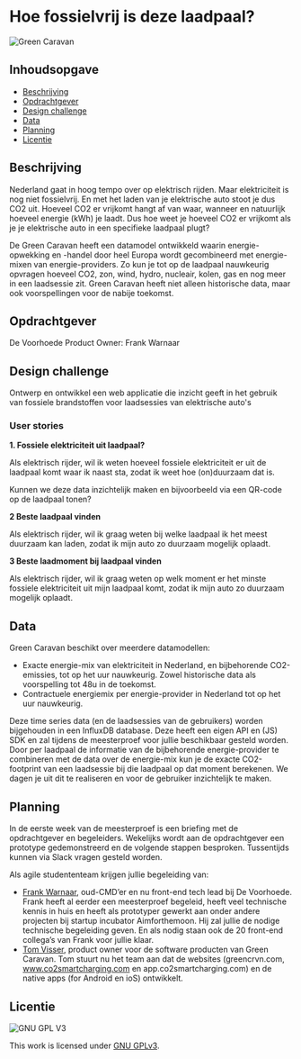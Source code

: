 # Hoe fossielvrij is deze laadpaal?

![Green Caravan](https://github.com/cmda-minor-web-cases/hoe-fossielvrij-is-deze-laadpaal/blob/main/assets/green-caravan.png?raw=true)

## Inhoudsopgave
  * [Beschrijving](#beschrijving)
  * [Opdrachtgever](#opdrachtgever)
  * [Design challenge](#design-challege)
  * [Data](#data)
  * [Planning](#planning)
  * [Licentie](#licentie)

## Beschrijving
Nederland gaat in hoog tempo over op elektrisch rijden. Maar elektriciteit is nog niet fossielvrij. En met het laden van je elektrische auto stoot je dus CO2 uit. Hoeveel CO2 er vrijkomt hangt af
van waar, wanneer en natuurlijk hoeveel energie (kWh) je laadt. Dus hoe weet je hoeveel CO2 er vrijkomt als je je elektrische auto in een specifieke laadpaal plugt?

De Green Caravan heeft een datamodel ontwikkeld waarin energie-opwekking en -handel door heel Europa wordt gecombineerd met energie-mixen van energie-providers. Zo kun je tot op de laadpaal nauwkeurig opvragen hoeveel CO2, zon, wind, hydro, nucleair, kolen, gas en nog meer in een laadsessie zit. Green Caravan heeft niet alleen historische data, maar ook voorspellingen voor de nabije toekomst.

## Opdrachtgever
De Voorhoede
Product Owner: Frank Warnaar

## Design challenge
Ontwerp en ontwikkel een web applicatie die inzicht geeft in het gebruik van fossiele brandstoffen voor laadsessies van elektrische auto's

### User stories
**1. Fossiele elektriciteit uit laadpaal?**

Als elektrisch rijder,
wil ik weten hoeveel fossiele elektriciteit er uit de laadpaal komt waar ik naast sta, zodat ik weet hoe (on)duurzaam dat is.

Kunnen we deze data inzichtelijk maken en bijvoorbeeld via een QR-code op de laadpaal tonen?

**2 Beste laadpaal vinden**

Als elektrisch rijder,
wil ik graag weten bij welke laadpaal ik het meest duurzaam kan laden, zodat ik mijn auto zo duurzaam mogelijk oplaadt.

**3 Beste laadmoment bij laadpaal vinden**

Als elektrisch rijder,
wil ik graag weten op welk moment er het minste fossiele elektriciteit uit mijn laadpaal komt, zodat ik mijn auto zo duurzaam mogelijk oplaadt.

## Data
Green Caravan beschikt over meerdere datamodellen:  
* Exacte energie-mix van elektriciteit in Nederland, en bijbehorende CO2-emissies, tot op het uur nauwkeurig. Zowel historische data als voorspelling tot 48u in de toekomst.
* Contractuele energiemix per energie-provider in Nederland tot op het uur nauwkeurig. 

Deze time series data (en de laadsessies van de gebruikers) worden bijgehouden in een InfluxDB database. Deze heeft een eigen API en (JS) SDK en zal tijdens de meesterproef voor jullie beschikbaar gesteld worden. Door per laadpaal de informatie van de bijbehorende energie-provider te combineren met de data over de energie-mix kun je de exacte CO2-footprint van een laadsessie bij die laadpaal op
dat moment berekenen. We dagen je uit dit te realiseren en voor de gebruiker inzichtelijk te maken.

## Planning
In de eerste week van de meesterproef is een briefing met de opdrachtgever en begeleiders. Wekelijks wordt aan de opdrachtgever een prototype gedemonstreerd en de volgende stappen besproken. Tussentijds kunnen via Slack vragen gesteld worden.

Als agile studententeam krijgen jullie begeleiding van:  
* [Frank Warnaar](https://www.linkedin.com/in/frank-warnaar-2a517a115/), oud-CMD’er en nu front-end tech lead bij De Voorhoede. Frank heeft al eerder een meesterproef begeleid, heeft veel technische kennis in huis en heeft als prototyper gewerkt aan onder andere projecten bij startup incubator Aimforthemoon. Hij zal jullie de nodige technische begeleiding geven. En als nodig staan ook de 20 front-end collega’s van Frank voor jullie klaar.
* [Tom Visser](tom.visser@gcrvn.com), product owner voor de software producten van Green Caravan. Tom stuurt nu het team aan dat de websites (greencrvn.com, www.co2smartcharging.com en
app.co2smartcharging.com) en de native apps (for Android en ioS) ontwikkelt.

## Licentie

![GNU GPL V3](https://www.gnu.org/graphics/gplv3-127x51.png)

This work is licensed under [GNU GPLv3](./LICENSE).